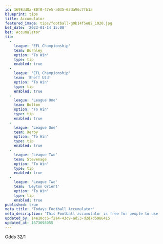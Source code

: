 ```yaml
---
id: 1698dd8a-80f0-47e5-a035-63da96c7fb1a
blueprint: tips
title: Accumulator
featured_image: tips/football-g9b14f5e82_1920.jpg
bet_date: '2023-01-14 15:00'
bet: Accumulator
tip:
  -
    league: 'EFL Championship'
    team: Burnley
    option: 'To Win'
    type: tip
    enabled: true
  -
    league: 'EFL Championship'
    team: 'Sheff Utd'
    option: 'To Win'
    type: tip
    enabled: true
  -
    league: 'League One'
    team: Bolton
    option: 'To Win'
    type: tip
    enabled: true
  -
    league: 'League One'
    team: Derby
    option: 'To Win'
    type: tip
    enabled: true
  -
    league: 'League Two'
    team: Stevenage
    option: 'To Win'
    type: tip
    enabled: true
  -
    league: 'League Two'
    team: 'Leyton Orient'
    option: 'To Win'
    type: tip
    enabled: true
published: true
meta_title: 'Todays Football Accumulator'
meta_description: 'This Football accumulator is free for people to use who are looking for Football tips. UK football tips daily. Lets beat the bookies. Winning Bets'
updated_by: 14e10cc6-f2a4-43c9-ad53-d2d7d5986415
updated_at: 1673698055
---
```

Odds 32/1